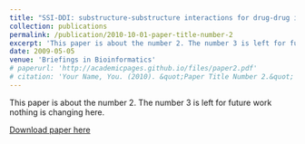 ```yaml
---
title: "SSI-DDI: substructure-substructure interactions for drug-drug interaction prediction"
collection: publications
permalink: /publication/2010-10-01-paper-title-number-2
excerpt: 'This paper is about the number 2. The number 3 is left for future work.'
date: 2009-05-05
venue: 'Briefings in Bioinformatics'
# paperurl: 'http://academicpages.github.io/files/paper2.pdf'
# citation: 'Your Name, You. (2010). &quot;Paper Title Number 2.&quot; <i>Journal 1</i>. 1(2).'
---
```

This paper is about the number 2. The number 3 is left for future work nothing is changing here.

[Download paper here](https://doi.org/10.1093/bib/bbab133)

<!-- Recommended citation: Your Name, You. (2010). "Paper Title Number 2." <i>Journal 1</i>. 1(2). -->
<!-- Recommended citation: Arnold K Nyamabo, Hui Yu, Jian-Yu Shi, SSI–DDI: substructure–substructure interactions for drug–drug interaction prediction, <i>Briefings in Bioinformatics</i>, 2021;, bbab133, https://doi.org/10.1093/bib/bbab133. -->